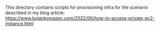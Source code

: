 This directory contains scripts for provisioning infra for the scenario described in my blog article: https://www.bojankomazec.com/2022/06/how-to-access-private-ec2-instance.html

